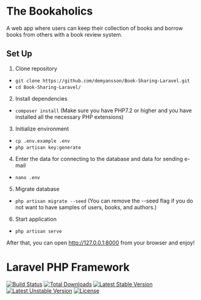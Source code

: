 # The Bookaholics
A web app where users can keep their collection of books and borrow books from others with a book review system.

## Set Up

1. Clone repository

- `git clone https://github.com/demyansson/Book-Sharing-Laravel.git`
- `cd Book-Sharing-Laravel/`

2. Install dependencies

- `composer install` (Make sure you have PHP7.2 or higher and you have installed all the necessary PHP extensions)

3. Initialize environment

- `cp .env.example .env`
- `php artisan key:generate`

4. Enter the data for connecting to the database and data for sending e-mail

- `nano .env`

5. Migrate database

- `php artisan migrate --seed` (You can remove the --seed flag if you do not want to have samples of users, books, and authors.)

6. Start application

- `php artisan serve`

After that, you can open http://127.0.0.1:8000 from your browser and enjoy!

# Laravel PHP Framework

[![Build Status](https://travis-ci.org/laravel/framework.svg)](https://travis-ci.org/laravel/framework)
[![Total Downloads](https://poser.pugx.org/laravel/framework/d/total.svg)](https://packagist.org/packages/laravel/framework)
[![Latest Stable Version](https://poser.pugx.org/laravel/framework/v/stable.svg)](https://packagist.org/packages/laravel/framework)
[![Latest Unstable Version](https://poser.pugx.org/laravel/framework/v/unstable.svg)](https://packagist.org/packages/laravel/framework)
[![License](https://poser.pugx.org/laravel/framework/license.svg)](https://packagist.org/packages/laravel/framework)
